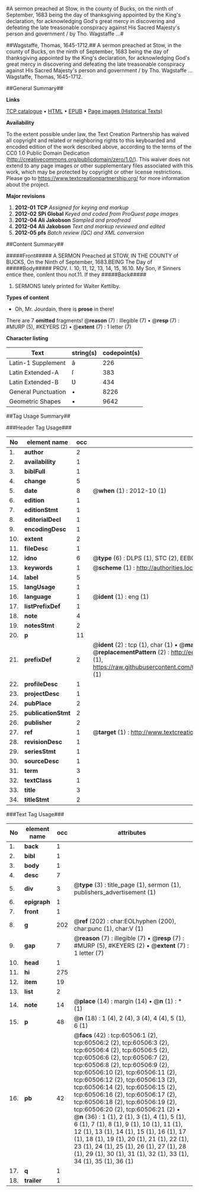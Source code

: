#A sermon preached at Stow, in the county of Bucks, on the ninth of September, 1683 being the day of thanksgiving appointed by the King's declaration, for acknowledging God's great mercy in discovering and defeating the late treasonable conspiracy against His Sacred Majesty's person and government / by Tho. Wagstaffe ...#

##Wagstaffe, Thomas, 1645-1712.##
A sermon preached at Stow, in the county of Bucks, on the ninth of September, 1683 being the day of thanksgiving appointed by the King's declaration, for acknowledging God's great mercy in discovering and defeating the late treasonable conspiracy against His Sacred Majesty's person and government / by Tho. Wagstaffe ...
Wagstaffe, Thomas, 1645-1712.

##General Summary##

**Links**

[TCP catalogue](http://www.ota.ox.ac.uk/tcp/)  • 
[HTML](http://tei.it.ox.ac.uk/tcp/Texts-HTML/free/A65/A65994.html)  • 
[EPUB](http://tei.it.ox.ac.uk/tcp/Texts-EPUB/free/A65/A65994.epub) • 
[Page images (Historical Texts)](https://historicaltexts.jisc.ac.uk/eebo-12369123e)

**Availability**

To the extent possible under law, the Text Creation Partnership has waived all copyright and related or neighboring rights to this keyboarded and encoded edition of the work described above, according to the terms of the CC0 1.0 Public Domain Dedication (http://creativecommons.org/publicdomain/zero/1.0/). This waiver does not extend to any page images or other supplementary files associated with this work, which may be protected by copyright or other license restrictions. Please go to https://www.textcreationpartnership.org/ for more information about the project.

**Major revisions**

1. __2012-01__ __TCP__ *Assigned for keying and markup*
1. __2012-02__ __SPi Global__ *Keyed and coded from ProQuest page images*
1. __2012-04__ __Ali Jakobson__ *Sampled and proofread*
1. __2012-04__ __Ali Jakobson__ *Text and markup reviewed and edited*
1. __2012-05__ __pfs__ *Batch review (QC) and XML conversion*

##Content Summary##

#####Front#####
A SERMON Preached at STOW, IN THE COUNTY of BUCKS, On the Ninth of September, 1683.BEING The Day of 
#####Body#####
PROV. I. 10, 11, 12, 13, 14, 15, 16.10. My Son, if Sinners entice thee, conſent thou not.11. If they
#####Back#####

1. SERMONS lately printed for Walter Kettilby.

**Types of content**

  * Oh, Mr. Jourdain, there is **prose** in there!

There are 7 **omitted** fragments! 
 @__reason__ (7) : illegible (7)  •  @__resp__ (7) : #MURP (5), #KEYERS (2)  •  @__extent__ (7) : 1 letter (7)

**Character listing**


|Text|string(s)|codepoint(s)|
|---|---|---|
|Latin-1 Supplement|â|226|
|Latin Extended-A|ſ|383|
|Latin Extended-B|Ʋ|434|
|General Punctuation|•|8226|
|Geometric Shapes|▪|9642|

##Tag Usage Summary##

###Header Tag Usage###

|No|element name|occ|attributes|
|---|---|---|---|
|1.|__author__|2||
|2.|__availability__|1||
|3.|__biblFull__|1||
|4.|__change__|5||
|5.|__date__|8| @__when__ (1) : 2012-10 (1)|
|6.|__edition__|1||
|7.|__editionStmt__|1||
|8.|__editorialDecl__|1||
|9.|__encodingDesc__|1||
|10.|__extent__|2||
|11.|__fileDesc__|1||
|12.|__idno__|6| @__type__ (6) : DLPS (1), STC (2), EEBO-CITATION (1), OCLC (1), VID (1)|
|13.|__keywords__|1| @__scheme__ (1) : http://authorities.loc.gov/ (1)|
|14.|__label__|5||
|15.|__langUsage__|1||
|16.|__language__|1| @__ident__ (1) : eng (1)|
|17.|__listPrefixDef__|1||
|18.|__note__|4||
|19.|__notesStmt__|2||
|20.|__p__|11||
|21.|__prefixDef__|2| @__ident__ (2) : tcp (1), char (1)  •  @__matchPattern__ (2) : ([0-9\-]+):([0-9IVX]+) (1), (.+) (1)  •  @__replacementPattern__ (2) : http://eebo.chadwyck.com/downloadtiff?vid=$1&page=$2 (1), https://raw.githubusercontent.com/textcreationpartnership/Texts/master/tcpchars.xml#$1 (1)|
|22.|__profileDesc__|1||
|23.|__projectDesc__|1||
|24.|__pubPlace__|2||
|25.|__publicationStmt__|2||
|26.|__publisher__|2||
|27.|__ref__|1| @__target__ (1) : http://www.textcreationpartnership.org/docs/. (1)|
|28.|__revisionDesc__|1||
|29.|__seriesStmt__|1||
|30.|__sourceDesc__|1||
|31.|__term__|3||
|32.|__textClass__|1||
|33.|__title__|3||
|34.|__titleStmt__|2||


###Text Tag Usage###

|No|element name|occ|attributes|
|---|---|---|---|
|1.|__back__|1||
|2.|__bibl__|1||
|3.|__body__|1||
|4.|__desc__|7||
|5.|__div__|3| @__type__ (3) : title_page (1), sermon (1), publishers_advertisement (1)|
|6.|__epigraph__|1||
|7.|__front__|1||
|8.|__g__|202| @__ref__ (202) : char:EOLhyphen (200), char:punc (1), char:V (1)|
|9.|__gap__|7| @__reason__ (7) : illegible (7)  •  @__resp__ (7) : #MURP (5), #KEYERS (2)  •  @__extent__ (7) : 1 letter (7)|
|10.|__head__|1||
|11.|__hi__|275||
|12.|__item__|19||
|13.|__list__|2||
|14.|__note__|14| @__place__ (14) : margin (14)  •  @__n__ (1) : * (1)|
|15.|__p__|48| @__n__ (18) : 1 (4), 2 (4), 3 (4), 4 (4), 5 (1), 6 (1)|
|16.|__pb__|42| @__facs__ (42) : tcp:60506:1 (2), tcp:60506:2 (2), tcp:60506:3 (2), tcp:60506:4 (2), tcp:60506:5 (2), tcp:60506:6 (2), tcp:60506:7 (2), tcp:60506:8 (2), tcp:60506:9 (2), tcp:60506:10 (2), tcp:60506:11 (2), tcp:60506:12 (2), tcp:60506:13 (2), tcp:60506:14 (2), tcp:60506:15 (2), tcp:60506:16 (2), tcp:60506:17 (2), tcp:60506:18 (2), tcp:60506:19 (2), tcp:60506:20 (2), tcp:60506:21 (2)  •  @__n__ (36) : 1 (1), 2 (1), 3 (1), 4 (1), 5 (1), 6 (1), 7 (1), 8 (1), 9 (1), 10 (1), 11 (1), 12 (1), 13 (1), 14 (1), 15 (1), 16 (1), 17 (1), 18 (1), 19 (1), 20 (1), 21 (1), 22 (1), 23 (1), 24 (1), 25 (1), 26 (1), 27 (1), 28 (1), 29 (1), 30 (1), 31 (1), 32 (1), 33 (1), 34 (1), 35 (1), 36 (1)|
|17.|__q__|1||
|18.|__trailer__|1||
